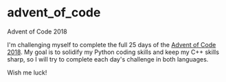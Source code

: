 # advent_of_code
Advent of Code 2018

I'm challenging myself to complete the full 25 days of the [Advent of Code 2018](https://adventofcode.com/). My goal is to solidify my Python coding skills
and keep my C++ skills sharp, so I will try to complete each day's challenge in both languages.

Wish me luck!
